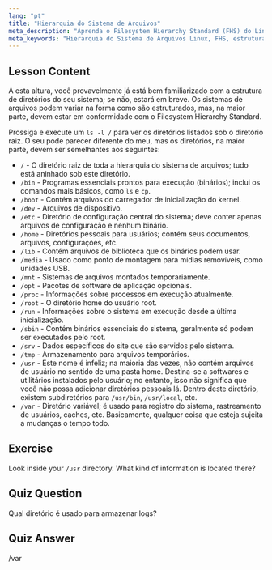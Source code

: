 ```yaml
---
lang: "pt"
title: "Hierarquia do Sistema de Arquivos"
meta_description: "Aprenda o Filesystem Hierarchy Standard (FHS) do Linux e entenda diretórios chave como /bin, /etc e /var. Explore a estrutura de diretórios do Linux."
meta_keywords: "Hierarquia do Sistema de Arquivos Linux, FHS, estrutura de diretórios Linux, comandos Linux, Linux para iniciantes, tutorial Linux, guia Linux"
---
```


## Lesson Content

A esta altura, você provavelmente já está bem familiarizado com a estrutura de diretórios do seu sistema; se não, estará em breve. Os sistemas de arquivos podem variar na forma como são estruturados, mas, na maior parte, devem estar em conformidade com o Filesystem Hierarchy Standard.

Prossiga e execute um `ls -l /` para ver os diretórios listados sob o diretório raiz. O seu pode parecer diferente do meu, mas os diretórios, na maior parte, devem ser semelhantes aos seguintes:

- `/` - O diretório raiz de toda a hierarquia do sistema de arquivos; tudo está aninhado sob este diretório.
- `/bin` - Programas essenciais prontos para execução (binários); inclui os comandos mais básicos, como `ls` e `cp`.
- `/boot` - Contém arquivos do carregador de inicialização do kernel.
- `/dev` - Arquivos de dispositivo.
- `/etc` - Diretório de configuração central do sistema; deve conter apenas arquivos de configuração e nenhum binário.
- `/home` - Diretórios pessoais para usuários; contém seus documentos, arquivos, configurações, etc.
- `/lib` - Contém arquivos de biblioteca que os binários podem usar.
- `/media` - Usado como ponto de montagem para mídias removíveis, como unidades USB.
- `/mnt` - Sistemas de arquivos montados temporariamente.
- `/opt` - Pacotes de software de aplicação opcionais.
- `/proc` - Informações sobre processos em execução atualmente.
- `/root` - O diretório home do usuário root.
- `/run` - Informações sobre o sistema em execução desde a última inicialização.
- `/sbin` - Contém binários essenciais do sistema, geralmente só podem ser executados pelo root.
- `/srv` - Dados específicos do site que são servidos pelo sistema.
- `/tmp` - Armazenamento para arquivos temporários.
- `/usr` - Este nome é infeliz; na maioria das vezes, não contém arquivos de usuário no sentido de uma pasta home. Destina-se a softwares e utilitários instalados pelo usuário; no entanto, isso não significa que você não possa adicionar diretórios pessoais lá. Dentro deste diretório, existem subdiretórios para `/usr/bin`, `/usr/local`, etc.
- `/var` - Diretório variável; é usado para registro do sistema, rastreamento de usuários, caches, etc. Basicamente, qualquer coisa que esteja sujeita a mudanças o tempo todo.

## Exercise

Look inside your `/usr` directory. What kind of information is located there?

## Quiz Question

Qual diretório é usado para armazenar logs?

## Quiz Answer

/var

